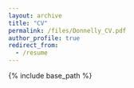 ```yaml
---
layout: archive
title: "CV"
permalink: /files/Donnelly_CV.pdf
author_profile: true
redirect_from:
  - /resume
---
```


{% include base_path %}

